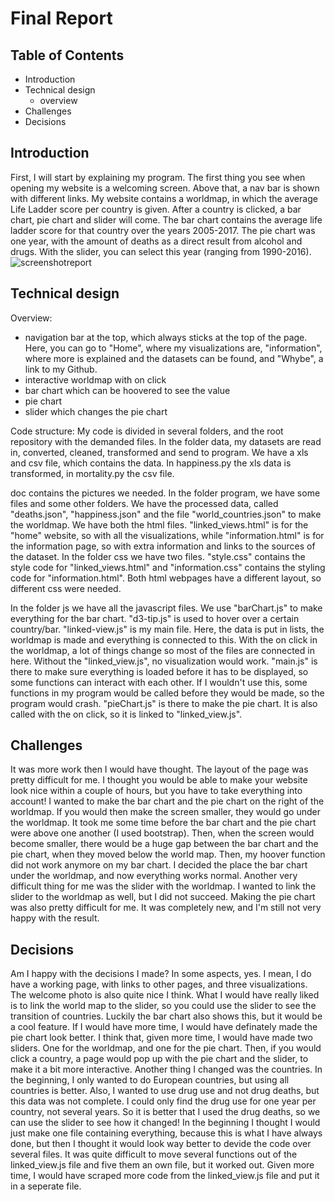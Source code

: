 # Final Report

## Table of Contents
- Introduction
- Technical design
    - overview
- Challenges
- Decisions

## Introduction
First, I will start by explaining my program.
The first thing you see when opening my website is a welcoming screen.
Above that, a nav bar is shown with different links.
My website contains a worldmap, in which the average Life Ladder score per country is given.
After a country is clicked, a bar chart, pie chart and slider will come.
The bar chart contains the average life ladder score for that country over the years 2005-2017.
The pie chart was one year, with the amount of deaths as a direct result from alcohol and drugs.
With the slider, you can select this year (ranging from 1990-2016).
![screenshotreport](https://user-images.githubusercontent.com/44019712/52057501-75cffb80-2565-11e9-89e3-28a90191e8d0.png)


## Technical design
Overview:
- navigation bar at the top, which always sticks at the top of the page. Here, you can go to "Home", where my visualizations are, "information", where more is explained and the datasets can be found, and "Whybe", a link to my Github.
- interactive worldmap with on click
- bar chart which can be hoovered to see the value
- pie chart
- slider which changes the pie chart

Code structure:
My code is divided in several folders, and the root repository with the demanded files.
In the folder data, my datasets are read in, converted, cleaned, transformed and send to program.
We have a xls and csv file, which contains the data.
In happiness.py the xls data is transformed, in mortality.py the csv file.

doc contains the pictures we needed.
In the folder program, we have some files and some other folders.
We have the processed data, called "deaths.json", "happiness.json" and the file "world_countries.json" to make the worldmap.
We have both the html files. "linked_views.html" is for the "home" website, so with all the visualizations, while "information.html" is for the information page, so with extra information and links to the sources of the dataset.
In the folder css we have two files. "style.css" contains the style code for "linked_views.html" and "information.css" contains the styling code for "information.html". Both html webpages have a different layout, so different css were needed.

In the folder js we have all the javascript files. 
We use "barChart.js" to make everything for the bar chart. "d3-tip.js" is used to hover over a certain country/bar.
"linked-view.js" is my main file. Here, the data is put in lists, the worldmap is made and everything is connected to this. With the on click in the worldmap, a lot of things change so most of the files are connected in here. Without the "linked_view.js", no visualization would work. "main.js" is there to make sure everything is loaded before it has to be displayed, so some functions can interact with each other. If I wouldn't use this, some functions in my program would be called before they would be made, so the program would crash. "pieChart.js" is there to make the pie chart. It is also called with the on click, so it is linked to "linked_view.js". 

## Challenges
It was more work then I would have thought. The layout of the page was pretty difficult for me. I thought you would be able to make your website look nice within a couple of hours, but you have to take everything into account! I wanted to make the bar chart and the pie chart on the right of the worldmap. If you would then make the screen smaller, they would go under the worldmap. It took me some time before the bar chart and the pie chart were above one another (I used bootstrap). Then, when the screen would become smaller, there would be a huge gap between the bar chart and the pie chart, when they moved below the world map. Then, my hoover function did not work anymore on my bar chart. I decided the place the bar chart under the worldmap, and now everything works normal.
Another very difficult thing for me was the slider with the worldmap. I wanted to link the slider to the worldmap as well, but I did not succeed. Making the pie chart was also pretty difficult for me. It was completely new, and I'm still not very happy with the result.  

## Decisions
Am I happy with the decisions I made? In some aspects, yes. I mean, I do have a working page, with links to other pages, and three visualizations. The welcome photo is also quite nice I think. What I would have really liked is to link the world map to the slider, so you could use the slider to see the transition of countries. Luckily the bar chart also shows this, but it would be a cool feature. If I would have more time, I would have definately made the pie chart look better. I think that, given more time, I would have made two sliders. One for the worldmap, and one for the pie chart. Then, if you would click a country, a page would pop up with the pie chart and the slider, to make it a bit more interactive. Another thing I changed was the countries. In the beginning, I only wanted to do European countries, but using all countries is better. Also, I wanted to use drug use and not drug deaths, but this data was not complete. I could only find the drug use for one year per country, not several years. So it is better that I used the drug deaths, so we can use the slider to see how it changed! 
In the beginning I thought I would just make one file containing everything, because this is what I have always done, but then I thought it would look way better to devide the code over several files. It was quite difficult to move several functions out of the linked_view.js file and five them an own file, but it worked out. Given more time, I would have scraped more code from the linked_view.js file and put it in a seperate file. 